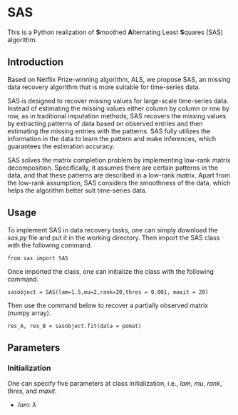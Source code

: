 # SAS
This is a Python realization of **S**moothed **A**lternating Least **S**quares (SAS) algorithm.

## Introduction

Based on Netflix Prize-winning algorithm, ALS, we propose SAS, an missing data recovery algorithm that is more suitable for time-series data.

SAS is designed to recover missing values for large-scale time-series data. Instead of estimating the missing values either column by column or row by row, as in traditional imputation methods, SAS recovers the missing values by extracting patterns of data based on observed entries and then estimating the missing entries with the patterns. SAS fully utilizes the information in the data to learn the pattern and make inferences, which guarantees the estimation accuracy.

SAS solves the matrix completion problem by implementing low-rank matrix decomposition. Specifically, it assumes there are certain patterns in the data, and that these patterns are described in a low-rank matrix. Apart from the low-rank assumption, SAS considers the smoothness of the data, which helps the algorithm better suit time-series data.

## Usage

To implement SAS in data recovery tasks, one can simply download the *sas.py* file and put it in the working directory. Then import the SAS class with the following command.

`from sas import SAS`

Once imported the class, one can initialize the class with the following command.

`sasobject = SAS(lam=1.5,mu=2,rank=20,thres = 0.001, maxit = 20)`

Then use the command below to recover a partially observed matrix (numpy array).

`res_A, res_B = sasobject.fit(data = pomat)`


## Parameters
### Initialization

One can specify five parameters at class initialization, i.e., *lam*, *mu*, *rank*, *thres*, and *maxit*. 

* *lam*: $\lambda$
